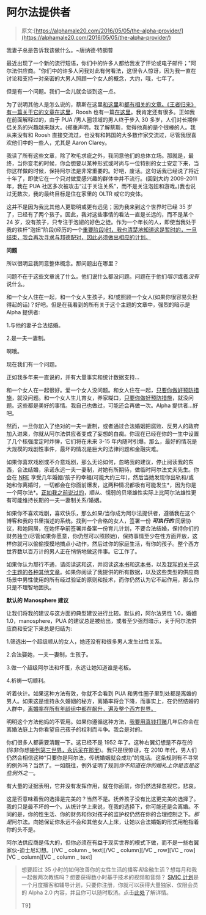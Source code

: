 # 阿尔法提供者

> 原文:[https://alphamale20.com/2016/05/05/the-alpha-provider/](https://alphamale20.com/2016/05/05/the-alpha-provider/)

我妻子总是告诉我该做什么。~唐纳德·特朗普

最近出现了一个新的流行短语，你们中的许多人都给我发了评论或电子邮件；"阿尔法供应商。"你们中的许多人问我对此有何看法，这很令人惊讶，因为我一直在讨论和支持一对亲密的大男人照顾一个女人的概念，大约，哦，七年了。

但是有一个问题。我们一会儿就会谈到这一点。

为了说明其他人是怎么说的，蔡斯在这里[和这里](http://www.girlschase.com/content/why-you-never-hear-alpha-providers-manosphere)和[都有相关的文章。《王者归来》有一篇关于它的文章](http://www.girlschase.com/content/7-rules-how-be-alpha-provider)[在这里](http://www.returnofkings.com/52130/analyzing-the-5-main-alpha-archetypes)，Roosh 也有一篇[在这里](http://www.rooshv.com/the-alpha-provider)。我肯定还有很多。正如我在前面解释过的，由于 PUA /男人圈领域的男人终于步入 30 多岁，人们对长期伴侣关系的兴趣越来越大。(郑重声明，我了解蔡斯，觉得他真的是个很棒的人。我从来没有和 Roosh 直接交流过，也没有和韩国的大多数作家交流过，尽管我很喜欢他们中的一些人，尤其是 Aaron Clarey。

我读了所有这些文章，除了吹毛求疵之外，我同意他们的总体立场。那就是，最终，当你变老的时候，你会想要以某种形式或时尚与一位特别的女士安定下来，当你这样做的时候，保持阿尔法是非常重要的。好吧，废话。这句话我已经说了将近十年了，即使它在一个只对做爱感兴趣的群体中并不流行。(回到大约 2009-2011 年，我在 PUA 社区多次被攻击“过于关注关系”，而不是关注泡妞和游戏。)我也说过无数次，我的最终目标是住在家里的 OLTR 或它的变体。

这并不是因为我比其他人更聪明或更有远见；因为我来到这个世界时已经 35 岁了，已经有了两个孩子。因此，我对这些事情的看法一直是长远的，而不是某个 24 岁，没有孩子，只专注于泡妞的好色之徒。作为一个年长的人，即使当我处于我的铁杆“泡妞”阶段(经历的一个[重要阶段)时，我也清楚地知道这是暂时的，一旦结束，我会再次寻求与邦德配对，因此必须做出相应的计划。](https://blackdragonblog.com/2015/04/23/getting-things-out-of-your-system/)

**问题**

所以很明显我同意整体概念。那问题出在哪里？

问题不在于这些文章说了什么。他们说什么都没问题。问题在于他们*暗示*或者*没有*说什么。

和一个女人住在一起，和一个女人生孩子，和/或照顾一个女人(如果你很容易负担得起的话)？好吧。但是在我看到的所有关于这个主题的文章中，强烈的暗示是 Alpha 提供者:

1.与他的妻子合法结婚。

2.是一夫一妻制。

啊哦。

现在我们有一个问题。

正如我多年来一直说的，并有大量事实和统计数据支持...

和一个女人在一起很好。爱一个女人没问题。和女人住在一起，[只要你做好预防措施](https://blackdragonblog.com/2015/02/19/how-to-move-in-with-a-woman/)，就没问题。和一个女人生儿育女，养家糊口，[只要你做好预防措施](http://www.alphamalebook.com/)，就没问题。这些都是美好的事情。我自己也做过，可能还会再做一次。Alpha 提供者...好吧。

然而，一旦你加入了绝对的一夫一妻制，或者通过合法婚姻把腐败、反男人的政府加入进来，你就从阿尔法供应者变成了妄想的白痴。你现在已经在你的一生中设置了几个核强度定时炸弹，它们将在未来 3-15 年内随时引爆。那么，最好的情况是大规模的戏剧性事件，最坏的情况是巨大的法律问题和金融灾难。

如果你喜欢戏剧或不介意戏剧，那么无论如何，忽略我的建议，停止阅读我的东西，合法结婚，承诺永远一夫一妻制，对她有所期待，做临时阿尔法丈夫先生。你会在 [NRE](https://blackdragonblog.com/glossary/#NRE) 享受几年婚姻/孩子的幸福(可能大约三年)，然后当她发现你出轨和/或她和你离婚时，一切都会在你面前爆发，这两种情况都极有可能发生*，因为你是一个阿尔法*。[正如我之前说过的](https://blackdragonblog.com/2014/01/12/objections-non-monogamy/)，顺从、懦弱的贝塔雄性实际上比阿尔法雄性更有可能维持长期的一夫一妻制关系/婚姻。

如果你不喜欢戏剧，喜欢快乐，那么如果/当你成为阿尔法提供者，遵循我在这个博客和我的书里描述的系统。找到一个合格的女人，签署一份 ***可执行的*** 同居协议，和她同居，在她怀孕前签署并备案一份育儿计划，不要合法结婚，保持你们的财务独立(尽管如果你愿意，你仍然可以照顾她)，保持事情至少在性方面开放，这样你就可以偷偷摸摸地搞点小动作。然后过你的家庭生活，有你的孩子。整个西方世界数以百万计的男人正在悄悄地做这件事。它工作了。

如果你认为那行不通，请阅读[这](https://blackdragonblog.com/2015/10/01/objections-to-oltrs-and-open-marriages/)和[这](https://blackdragonblog.com/2014/01/12/objections-non-monogamy/)，并阅读[这本书](http://www.alphamalebook.com/)和[这本书](https://alphamale20.kartra.com/page/C2L36/)，以及[我写的关于这个主题的各种其他文章](https://blackdragonblog.com/archive-posts/)。如果你阅读了我提供的所有数据，以及这些类型的供应商场景中男性使用的所有经过验证的原则和技术，而你仍然认为它不起作用，那么你只是不理智地固执。

**默认的 Manosphere 建议**

让我们将我的建议与这方面的典型建议进行比较。默认的，阿尔法男性 1.0，婚姻 1.0，manosphere，PUA 的建议总是被给出，或者至少强烈暗示，关于阿尔法供应商和安定下来总是归结为:

1.筛选出一个超级顺从的女人，她还没有和很多男人发生过性关系。

2.合法娶她，一夫一妻制，生孩子。

3.做一个超级阿尔法和坏蛋，永远让她知道谁是老板。

4.祈祷一切顺利。

听着伙计。如果这种方法有效，你就不会看到 PUA 和男性圈子里到处都是离婚的男人。如果这是维持永久婚姻的秘方，离婚率将会下降，而事实上，在仍然结婚的人群中，[离婚率在所有年龄组中都在飙升，遍及整个西方世界。](https://blackdragonblog.com/2014/07/13/divorce-statistics/)

明明这个方法他妈的不管用。如果你遵循这种方法，[我要用真钱打赌](https://blackdragonblog.com/2016/02/18/i-am-nostradamus/)几年后你会在离婚法庭上为你看望自己孩子的权利而斗争。我会是对的。

你们很多人都需要清醒一下。这已经不是 1952 年了。这种右翼幻想是不存在的(除非你想[搬到第三世界，永远呆在那里](https://blackdragonblog.com/2015/06/11/the-only-9-options-for-men-as-they-age/))。我只是很惊讶，在 2010 年代，男人们仍然会相信这种“只要你是阿尔法，传统婚姻就会成功”的鬼话。这条规则有不寻常的例外吗？当然了。一如既往，例外证明了规则*你不知道在你的婚礼上你是否是这些例外之一*。

有大量的证据表明，它并没有发挥作用，就在你面前，你仍然选择忽视它。悲哀。

这是否意味着我的选择是完美的？当然不是。抚养孩子没有比这更完美的选择了。我的只是最不坏的一个。从统计学上来说，在我的选择下，你可能还是会离婚。不同的是，你的性生活、你的财务和你对孩子的监护权仍然在你的合理控制之下。*那是*阿尔法。向她保证你永远不会和其他女人上床，让她以合法婚姻的形式用枪指着你的头不是。

阿尔法供应商是伟大的，但你必须在有益于现实世界的模式下做，而不是一些右翼家伙-迪士尼幻想。[/VC _ column _ text][/VC _ column][/VC _ row][VC _ row][VC _ column][VC _ column _ text]

> 想要超过 35 小时的如何改善你的女性生活的播客*和*金融生活？想每月和我一起做两次教练吗？想要获得数小时基于技术的视频和音频？ [SMIC 计划](https://alphamale20.kartra.com/page/vIL17)是一个月度播客和辅导计划，只要你注册，你就可以获得大量独家、仅限会员的 Alpha 2.0 内容，并且你可以随时取消。点击[此处](https://alphamale20.kartra.com/page/vIL17)了解详情。
> 
> T9】